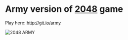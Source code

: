 Army version of [2048](http://gabrielecirulli.github.io/2048/) game
===================================================================

Play here: http://git.io/army

![2048 ARMY](https://pbs.twimg.com/media/Bj6LMCtCAAAogbd.png:large "2048 ARMY version")